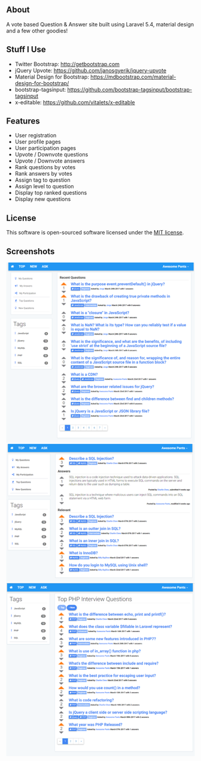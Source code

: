 ## About
A vote based Question & Answer site built using Laravel 5.4, material design and a few other goodies! 

## Stuff I Use
* Twitter Bootstrap: http://getbootstrap.com
* jQuery Upvote: https://github.com/janosgyerik/jquery-upvote
* Material Design for Bootstrap: https://mdbootstrap.com/material-design-for-bootstrap/
* bootstrap-tagsinput: https://github.com/bootstrap-tagsinput/bootstrap-tagsinput
* x-editable: https://github.com/vitalets/x-editable

## Features
* User registration
* User profile pages
* User participation pages
* Upvote / Downvote questions 
* Upvote / Downvote answers
* Rank questions by votes
* Rank answers by votes
* Assign tag to question
* Assign level to question
* Display top ranked questions
* Display new questions

## License
This software is open-sourced software licensed under the [MIT license](http://opensource.org/licenses/MIT).

## Screenshots
![Alt text](/public/images/screenshots/ScreenShot1.png?raw=true "Screanshot")
![Alt text](/public/images/screenshots/ScreenShot2.png?raw=true "Screanshot")
![Alt text](/public/images/screenshots/ScreenShot3.png?raw=true "Screanshot")